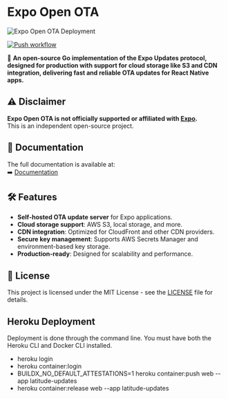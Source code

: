 # Expo Open OTA
![Expo Open OTA Deployment](docs/static/img/social_card.png)

[![Push workflow](https://github.com/axelmarciano/expo-open-ota/actions/workflows/push.yml/badge.svg)](https://github.com/axelmarciano/expo-open-ota/actions/workflows/push.yml)

🚀 **An open-source Go implementation of the Expo Updates protocol, designed for production with support for cloud storage like S3 and CDN integration, delivering fast and reliable OTA updates for React Native apps.**

## ⚠️ Disclaimer

**Expo Open OTA is not officially supported or affiliated with [Expo](https://expo.dev/).**  
This is an independent open-source project.

## 📖 Documentation

The full documentation is available at:  
➡️ [Documentation](https://axelmarciano.github.io/expo-open-ota/)

## 🛠 Features

- **Self-hosted OTA update server** for Expo applications.
- **Cloud storage support**: AWS S3, local storage, and more.
- **CDN integration**: Optimized for CloudFront and other CDN providers.
- **Secure key management**: Supports AWS Secrets Manager and environment-based key storage.
- **Production-ready**: Designed for scalability and performance.

## 📜 License

This project is licensed under the MIT License - see the [LICENSE](./LICENSE.md) file for details.

## Heroku Deployment
Deployment is done through the command line. You must have both the Heroku CLI and Docker CLI installed.
- heroku login
- heroku container:login
- BUILDX_NO_DEFAULT_ATTESTATIONS=1 heroku container:push web --app latitude-updates
- heroku container:release web --app latitude-updates